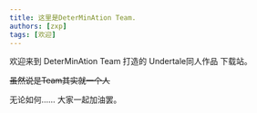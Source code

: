 ```yaml
---
title: 这里是DeterMinAtion Team.
authors: [zxp]
tags: [欢迎]
---
```


欢迎来到 DeterMinAtion Team 打造的 Undertale同人作品 下载站。

~~虽然说是Team其实就一个人~~

无论如何…… 大家一起加油罢。
